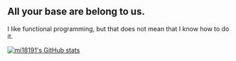 ## All your base are belong to us.

I like functional programming, but that does not mean that I know how to do it.

[![mi18191's GitHub stats](https://github-readme-stats.vercel.app/api?username=mi18191)](https://github.com/anuraghazra/github-readme-stats&show_icons=true&theme=radical)


<!--
**mi18191/mi18191** is a ✨ _special_ ✨ repository because its `README.md` (this file) appears on your GitHub profile.

Here are some ideas to get you started:

- 🔭 I’m currently working on ...
- 🌱 I’m currently learning ...
- 👯 I’m looking to collaborate on ...
- 🤔 I’m looking for help with ...
- 💬 Ask me about ...
- 📫 How to reach me: ...
- 😄 Pronouns: ...
- ⚡ Fun fact: ...
-->
